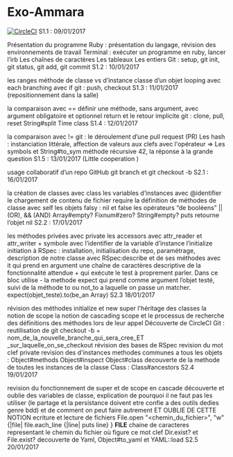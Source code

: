 # Exo-Ammara
[![CircleCI](https://circleci.com/gh/RSRBX07/Exo-Ammara.svg?style=svg)](https://circleci.com/gh/RSRBX07/Exo-Ammara)
S1.1 : 09/01/2017

Présentation du programme
Ruby : présentation du langage, révision des environnements de travail
Terminal : exécuter un programme en ruby, lancer l’irb
Les chaînes de caractères
Les tableaux
Les entiers
Git : setup, git init, git status, git add, git commit
S1.2 : 10/01/2017

les ranges
méthode de classe vs d’instance
classe d’un objet
looping avec each
branching avec if
git : push, checkout
S1.3 : 11/01/2017 (repositionnement dans la salle)

la comparaison avec ==
définir une méthode, sans argument, avec argument obligatoire et optionnel
return et le retour implicite
git : clone, pull, reset
String#split
Time class
S1.4 : 12/01/2017

la comparaison avec !=
git : le déroulement d’une pull request (PR)
Les hash : instanciation littérale, affection de valeurs aux clefs avec l'opérateur =>
Les symbols et String#to_sym
méthode récursive
42, la réponse à la grande question
S1.5 : 13/01/2017 (Little cooperation )

usage collaboratif d’un repo GitHub
git branch et git checkout -b
S2.1 : 16/01/2017

la création de classes avec class
les variables d’instances avec @identifier
le chargement de contenu de fichier require
la définition de méthodes de classe avec self
les objets falsy : nil et false
les opérateurs “de booléens” || (OR), && (AND)
Array#empty? Fixnum#zero? String#empty?
puts retourne l’objet nil
S2.2 : 17/01/2017

les méthodes privées avec private
les accessors avec attr_reader et attr_writer + symbole avec l’identifier de la variable d’instance
l’initialize initiation à RSpec : installation, initialisation du repo, paramétrage, description de notre classe avec RSpec:describe et de ses méthodes avec it qui prend en argument une chaîne de caractères descriptive de la fonctionnalité attendue + qui exécute le test à proprement parler. Dans ce bloc utilise - la methode expect qui prend comme argument l’objet testé, suivi de la méthode to ou not_to a laquelle on passe un matcher.
expect(objet_teste).to(be_an Array)
S2.3 18/01/2017

révision des méthodes initialize et new
super
l'héritage des classes
la notion de scope
la notion de cascading scope et le processus de recherche des définitions des méthodes lors de leur appel
Découverte de CircleCI
Git : reutilisation de git checkout -b + nom_de_la_nouvelle_branche_qui_sera_cree_ET _sur_laquelle_on_se_checkout
révision des bases de RSpec
revision du mot clef private
revision des d'instances methodes communes a tous les objets :
Object#methods
Object#inspect
Object#class
decouverte de la methode de toutes les instances de la classe Class : Class#ancestors
S2.4 19/01/2017

revision du fonctionnement de super et de scope en cascade
découverte et oublie des variables de classe, explication de pourquoi il ne faut pas les utiliser (le partage et la persistance doivent etre confie a des outils dedies genre bdd) et de comment on peut faire autrement ET OUBLIE DE CETTE NOTION
ecriture et lecture de fichiers
File.open "<chemin_du_fichier>", "w" {|file| file.each_line {|line| puts line} }
__FILE__ chaine de caracteres representant le chemin du fichier où figure ce mot clef
Dir.exist? et File.exist?
decouverte de Yaml, Object#to_yaml et YAML::load
S2.5 20/01/2017


